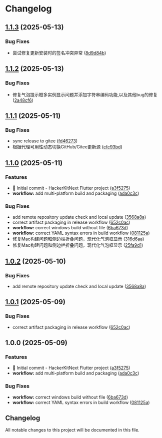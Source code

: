 # Changelog

## [1.1.3](https://github.com/KeluIsAfkeru/HackerKitNext/compare/v1.1.2...v1.1.3) (2025-05-13)


### Bug Fixes

* 尝试修复更新安装时的签名冲突异常 ([8d9d84b](https://github.com/KeluIsAfkeru/HackerKitNext/commit/8d9d84b7c9658a6e1b88271a4a24d66c2f9fb924))

## [1.1.2](https://github.com/KeluIsAfkeru/HackerKitNext/compare/v1.1.1...v1.1.2) (2025-05-13)


### Bug Fixes

* 修复气泡提示框多实例显示问题并添加字符串编码功能,以及其他bug的修复 ([2a48cf6](https://github.com/KeluIsAfkeru/HackerKitNext/commit/2a48cf60d66c89d3d00fa4639e67113fbc210818))

## [1.1.1](https://github.com/KeluIsAfkeru/HackerKitNext/compare/v1.1.0...v1.1.1) (2025-05-11)


### Bug Fixes

* sync release to gitee ([fd46273](https://github.com/KeluIsAfkeru/HackerKitNext/commit/fd46273220d015b9b35a972a1e18b0cf81d7fef1))
* 根据代理可用性动态切换GitHub/Gitee更新源 ([cfc93bd](https://github.com/KeluIsAfkeru/HackerKitNext/commit/cfc93bd70672674b9542f7c4efdef70281039b41))

## [1.1.0](https://github.com/KeluIsAfkeru/HackerKitNext/compare/v1.0.3...v1.1.0) (2025-05-11)


### Features

* 🎉 Initial commit - HackerKitNext Flutter project ([a3f5275](https://github.com/KeluIsAfkeru/HackerKitNext/commit/a3f527512851b7e53109782ac6ae966206405d71))
* **workflow:** add multi-platform build and packaging ([ada0c3c](https://github.com/KeluIsAfkeru/HackerKitNext/commit/ada0c3cef23037bdc84bbd5e306417fd5ce441e3))


### Bug Fixes

* add remote repository update check and local update ([3568a8a](https://github.com/KeluIsAfkeru/HackerKitNext/commit/3568a8a2c4d437b45b3ddadf03d98b624bb7a6cc))
* correct artifact packaging in release workflow ([652c0ac](https://github.com/KeluIsAfkeru/HackerKitNext/commit/652c0acdcd6c392de0d31091537e8b9183ee9ab4))
* **workflow:** correct windows build without file ([6ba673d](https://github.com/KeluIsAfkeru/HackerKitNext/commit/6ba673d379d2176478e74940f03fb6dfc24d2584))
* **workflow:** correct YAML syntax errors in build workflow ([081125a](https://github.com/KeluIsAfkeru/HackerKitNext/commit/081125a45226eee781b882c106e9a9a9f962762b))
* 修复Mac构建问题和侧边栏折叠问题，现代化气泡框显示 ([316d6aa](https://github.com/KeluIsAfkeru/HackerKitNext/commit/316d6aa176ba43466c6439c180e230841052c9f7))
* 修复Mac构建问题和侧边栏折叠问题，现代化气泡框显示 ([25fa9d1](https://github.com/KeluIsAfkeru/HackerKitNext/commit/25fa9d1c3c1e05632ff54c1ae4e360c3cbde7106))

## [1.0.2](https://github.com/KeluIsAfkeru/HackerKitNext/compare/v1.0.1...v1.0.2) (2025-05-10)

### Bug Fixes

* add remote repository update check and local update ([3568a8a](https://github.com/KeluIsAfkeru/HackerKitNext/commit/3568a8a2c4d437b45b3ddadf03d98b624bb7a6cc))

## [1.0.1](https://github.com/KeluIsAfkeru/HackerKitNext/compare/v1.0.0...v1.0.1) (2025-05-09)

### Bug Fixes

* correct artifact packaging in release workflow ([652c0ac](https://github.com/KeluIsAfkeru/HackerKitNext/commit/652c0acdcd6c392de0d31091537e8b9183ee9ab4))

## 1.0.0 (2025-05-09)

### Features

* 🎉 Initial commit - HackerKitNext Flutter project ([a3f5275](https://github.com/KeluIsAfkeru/HackerKitNext/commit/a3f527512851b7e53109782ac6ae966206405d71))
* **workflow:** add multi-platform build and packaging ([ada0c3c](https://github.com/KeluIsAfkeru/HackerKitNext/commit/ada0c3cef23037bdc84bbd5e306417fd5ce441e3))

### Bug Fixes

* **workflow:** correct windows build without file ([6ba673d](https://github.com/KeluIsAfkeru/HackerKitNext/commit/6ba673d379d2176478e74940f03fb6dfc24d2584))
* **workflow:** correct YAML syntax errors in build workflow ([081125a](https://github.com/KeluIsAfkeru/HackerKitNext/commit/081125a45226eee781b882c106e9a9a9f962762b))

## Changelog

All notable changes to this project will be documented in this file.
